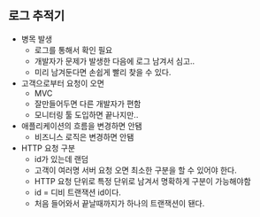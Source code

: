 ## 로그 추적기
- 병목 발생
  - 로그를 통해서 확인 필요
  - 개발자가 문제가 발생한 다음에 로그 남겨서 심고..
  - 미리 남겨둔다면 손쉽게 빨리 찾을 수 있다.
- 고객으로부터 요청이 오면 
  - MVC 
  - 잘만들어두면 다른 개발자가 편함
  - 모니터링 툴 도입하면 끝나지만.. 
- 애플리케이션의 흐름을 변경하면 안됌
  - 비즈니스 로직은 변경하면 안됌
- HTTP 요청 구분
  - id가 있는데 랜덤
  - 고객이 여러명 서버 요청 오면 최소한 구분을 할 수 있어야 한다. 
  - HTTP 요청 단위로 특정 단위로 남겨서 명확하게 구분이 가능해야함
  - id = 디비 트랜잭션 id이다. 
  - 처음 들어와서 끝날때까지가 하나의 트랜잭션이 됀다.
